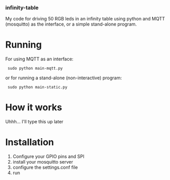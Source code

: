 ### infinity-table
My code for driving 50 RGB leds in an infinity table using python and MQTT (mosquitto) as the interface, or a simple stand-alone program.

# Running
For using MQTT as an interface:

<code> sudo python main-mqtt.py </code>

or for running a stand-alone (non-interactive) program:

<code> sudo python main-static.py </code>

# How it works
Uhhh... I'll type this up later

# Installation
1) Configure your GPIO pins and SPI
2) install your mosquitto server
3) configure the settings.conf file
4) run
